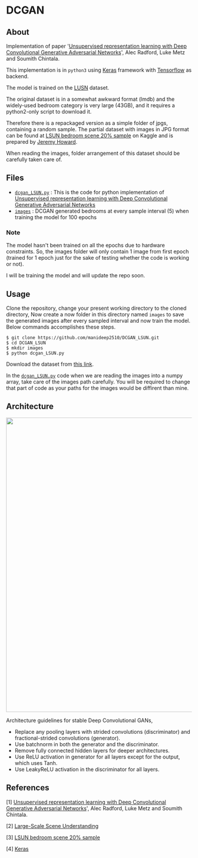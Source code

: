 # DCGAN

## About

Implementation of paper '[Unsupervised representation learning with Deep Convolutional Generative Adversarial Networks](https://arxiv.org/pdf/1511.06434.pdf)', Alec Radford, Luke Metz and Soumith Chintala.

This implementation is in `python3` using [Keras](https://keras.io/) framework with [Tensorflow](https://www.tensorflow.org/) as backend.

The model is trained on the [LUSN](http://lsun.cs.princeton.edu/2017/) dataset. 

The original dataset is in a somewhat awkward format (lmdb) and the widely-used bedroom category is very large (43GB), and it requires a python2-only script to download it. 

Therefore there is a repackaged version as a simple folder of jpgs, containing a random sample. The partial dataset with images in JPG format can be found at [LSUN bedroom scene 20% sample](https://www.kaggle.com/jhoward/lsun_bedroom/home) on Kaggle and is prepared by [Jeremy Howard](http://www.fast.ai/about/#jeremy).

When reading the images, folder arrangement of this dataset should be carefully taken care of.

## Files

- [`dcgan_LSUN.py`](dcgan_LSUN.py) : This is the code for python implementation of [Unsupervised representation learning with Deep Convolutional Generative Adversarial Networks](https://arxiv.org/pdf/1511.06434.pdf)
- [`images`](images) : DCGAN generated bedrooms at every sample interval (5) when training the model for 100 epochs

### Note

The model hasn't been trained on all the epochs due to hardware constraints. So, the images folder will only contain 1 image from first epoch (trained for 1 epoch just for the sake of testing whether the code is working or not).

I will be training the model and will update the repo soon.

## Usage

Clone the repository, change your present working directory to the cloned directory, Now create a now folder in this directory named `images` to save the generated images after every sampled interval and now train the model. Below commands accomplishes these steps.

```
$ git clone https://github.com/manideep2510/DCGAN_LSUN.git
$ cd DCGAN_LSUN
$ mkdir images
$ python dcgan_LSUN.py
```

Download the dataset from [this link](https://www.kaggle.com/jhoward/lsun_bedroom/home).

In the [`dcgan_LSUN.py`](dcgan_LSUN.py) code when we are reading the images into a numpy array, take care of the images path carefully. You will be required to change that part of code as your paths for the images would be diffirent than mine.

## Architecture

<p align="center">
    <img src="https://github.com/manideep2510/DCGAN_LSUN/blob/master/writeup/generator.png" width="800"\>
</p>

Architecture guidelines for stable Deep Convolutional GANs,

- Replace any pooling layers with strided convolutions (discriminator) and fractional-strided convolutions (generator).
- Use batchnorm in both the generator and the discriminator.
- Remove fully connected hidden layers for deeper architectures.
- Use ReLU activation in generator for all layers except for the output, which uses Tanh.
- Use LeakyReLU activation in the discriminator for all layers.

## References

[1] [Unsupervised representation learning with Deep Convolutional Generative Adversarial Networks](https://arxiv.org/pdf/1511.06434.pdf)', Alec Radford, Luke Metz and Soumith Chintala.

[2] [Large-Scale Scene Understanding](http://lsun.cs.princeton.edu/2017/)

[3] [LSUN bedroom scene 20% sample](https://www.kaggle.com/jhoward/lsun_bedroom/home)

[4] [Keras](https://keras.io/)
